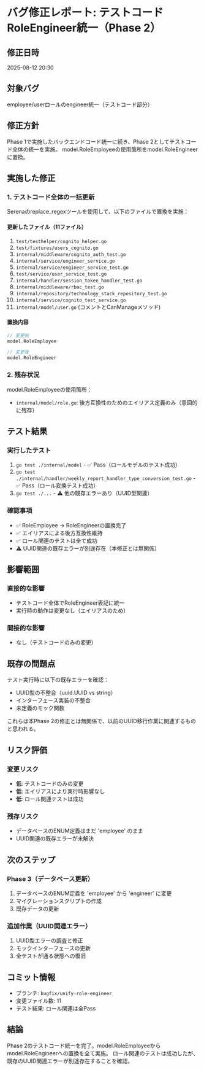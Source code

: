# バグ修正レポート: テストコードRoleEngineer統一（Phase 2）

## 修正日時
2025-08-12 20:30

## 対象バグ
employee/userロールのengineer統一（テストコード部分）

## 修正方針
Phase 1で実施したバックエンドコード統一に続き、Phase 2としてテストコード全体の統一を実施。
model.RoleEmployeeの使用箇所をmodel.RoleEngineerに置換。

## 実施した修正

### 1. テストコード全体の一括更新
Serenaのreplace_regexツールを使用して、以下のファイルで置換を実施：

#### 更新したファイル（11ファイル）
1. `test/testhelper/cognito_helper.go`
2. `test/fixtures/users_cognito.go`
3. `internal/middleware/cognito_auth_test.go`
4. `internal/service/engineer_service.go`
5. `internal/service/engineer_service_test.go`
6. `test/service/user_service_test.go`
7. `internal/handler/session_token_handler_test.go`
8. `internal/middleware/rbac_test.go`
9. `internal/repository/technology_stack_repository_test.go`
10. `internal/service/cognito_test_service.go`
11. `internal/model/user.go` (コメントとCanManageメソッド)

#### 置換内容
```go
// 変更前
model.RoleEmployee

// 変更後
model.RoleEngineer
```

### 2. 残存状況
model.RoleEmployeeの使用箇所：
- `internal/model/role.go`: 後方互換性のためのエイリアス定義のみ（意図的に残存）

## テスト結果

### 実行したテスト
1. `go test ./internal/model` - ✅ Pass（ロールモデルのテスト成功）
2. `go test ./internal/handler/weekly_report_handler_type_conversion_test.go` - ✅ Pass（ロール変換テスト成功）
3. `go test ./...` - ⚠️ 他の既存エラーあり（UUID型関連）

### 確認事項
- ✅ RoleEmployee → RoleEngineerの置換完了
- ✅ エイリアスによる後方互換性維持
- ✅ ロール関連のテストは全て成功
- ⚠️ UUID関連の既存エラーが別途存在（本修正とは無関係）

## 影響範囲

### 直接的な影響
- テストコード全体でRoleEngineer表記に統一
- 実行時の動作は変更なし（エイリアスのため）

### 間接的な影響
- なし（テストコードのみの変更）

## 既存の問題点
テスト実行時に以下の既存エラーを確認：
- UUID型の不整合（uuid.UUID vs string）
- インターフェース実装の不整合
- 未定義のモック関数

これらは本Phase 2の修正とは無関係で、以前のUUID移行作業に関連するものと思われる。

## リスク評価

### 変更リスク
- **低**: テストコードのみの変更
- **低**: エイリアスにより実行時影響なし
- **低**: ロール関連テストは成功

### 残存リスク
- データベースのENUM定義はまだ 'employee' のまま
- UUID関連の既存エラーが未解決

## 次のステップ

### Phase 3（データベース更新）
1. データベースのENUM定義を 'employee' から 'engineer' に変更
2. マイグレーションスクリプトの作成
3. 既存データの更新

### 追加作業（UUID関連エラー）
1. UUID型エラーの調査と修正
2. モックインターフェースの更新
3. 全テストが通る状態への復旧

## コミット情報
- ブランチ: `bugfix/unify-role-engineer`
- 変更ファイル数: 11
- テスト結果: ロール関連は全Pass

## 結論
Phase 2のテストコード統一を完了。model.RoleEmployeeからmodel.RoleEngineerへの置換を全て実施。
ロール関連のテストは成功したが、既存のUUID関連エラーが別途存在することを確認。